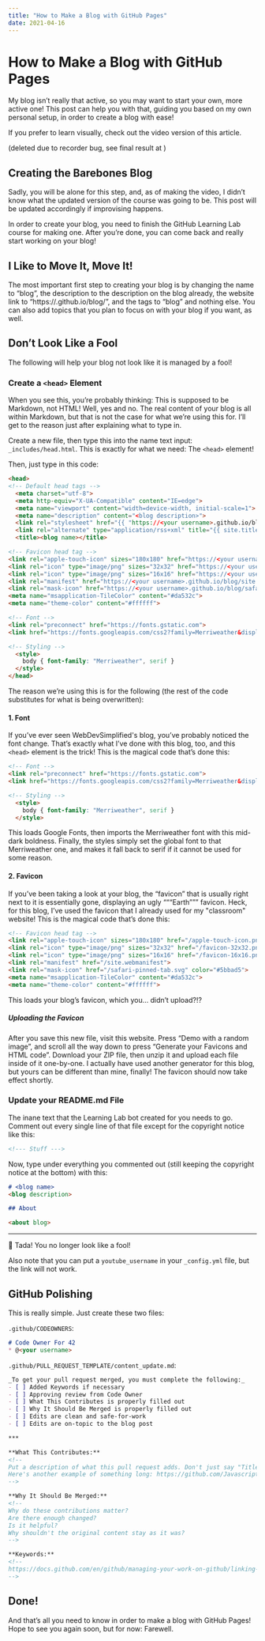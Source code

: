 ```yaml
---
title: "How to Make a Blog with GitHub Pages"
date: 2021-04-16
---
```


# How to Make a Blog with GitHub Pages 

My blog isn’t really that active, so you may want to start your own, more active one! This post can help you with that, guiding you based on my own personal setup, in order to create a blog with ease! 

If you prefer to learn visually, check out the video version of this article. 
<!--- [![TITLE](https://adrotog-yt-embed.herokuapp.com/embed?v=ID)](https://www.youtube.com/watch?v=ID "TITLE") ---> (deleted due to recorder bug, see final result at <https://github.com/Example360/blog/>) 

## Creating the Barebones Blog 

Sadly, you will be alone for this step, and, as of making the video, I didn’t know what the updated version of the course was going to be. This post will be updated accordingly if improvising happens. 

In order to create your blog, you need to finish the GitHub Learning Lab course for making one. After you’re done, you can come back and really start working on your blog! 

## I Like to Move It, Move It! 

The most important first step to creating your blog is by changing the name to “blog”, the description to the description on the blog already, the website link to “https://<your username>.github.io/blog/”, and the tags to “blog” and nothing else. You can also add topics that you plan to focus on with your blog if you want, as well. 

## Don’t Look Like a Fool 

The following will help your blog not look like it is managed by a fool! 

### Create a `<head>` Element 

When you see this, you’re probably thinking: This is supposed to be Markdown, not HTML! Well, yes and no. The real content of your blog is all within Markdown, but that is not the case for what we’re using this for. I’ll get to the reason just after explaining what to type in. 

Create a new file, then type this into the name text input: `_includes/head.html`. This is exactly for what we need: The `<head>` element! 

Then, just type in this code: 
```html 
<head>
<!-- Default head tags -->
  <meta charset="utf-8">
  <meta http-equiv="X-UA-Compatible" content="IE=edge">
  <meta name="viewport" content="width=device-width, initial-scale=1">
  <meta name="description" content="<blog description>">
  <link rel="stylesheet" href="{{ "https://<your username>.github.io/blog/assets/main.css" | relative_url }}">
  <link rel="alternate" type="application/rss+xml" title="{{ site.title | escape }}" href="{{ "https://<your username>.github.io/blog/feed.xml" | relative_url }}">
  <title><blog name></title>

<!-- Favicon head tag -->
<link rel="apple-touch-icon" sizes="180x180" href="https://<your username>.github.io/blog/apple-touch-icon.png">
<link rel="icon" type="image/png" sizes="32x32" href="https://<your username>.github.io/blog/favicon-32x32.png">
<link rel="icon" type="image/png" sizes="16x16" href="https://<your username>.github.io/blog/favicon-16x16.png">
<link rel="manifest" href="https://<your username>.github.io/blog/site.webmanifest">
<link rel="mask-icon" href="https://<your username>.github.io/blog/safari-pinned-tab.svg" color="#5bbad5">
<meta name="msapplication-TileColor" content="#da532c">
<meta name="theme-color" content="#ffffff">

<!-- Font -->
<link rel="preconnect" href="https://fonts.gstatic.com">
<link href="https://fonts.googleapis.com/css2?family=Merriweather&display=swap" rel="stylesheet">

<!-- Styling -->
  <style>
    body { font-family: "Merriweather", serif }
  </style>
</head>
``` 

 The reason we’re using this is for the following (the rest of the code substitutes for what is being overwritten): 

#### 1. Font 

If you’ve ever seen WebDevSimplified's blog, you’ve probably noticed the font change. That’s exactly what I’ve done with this blog, too, and this `<head>` element is the trick! This is the magical code that’s done this: 

```html 
<!-- Font -->
<link rel="preconnect" href="https://fonts.gstatic.com">
<link href="https://fonts.googleapis.com/css2?family=Merriweather&display=swap" rel="stylesheet">

<!-- Styling -->
  <style>
    body { font-family: "Merriweather", serif }
  </style>
``` 

This loads Google Fonts, then imports the Merriweather font with this mid-dark boldness. Finally, the styles simply set the global font to that Merriweather one, and makes it fall back to serif if it cannot be used for some reason. 

#### 2. Favicon 

If you’ve been taking a look at your blog, the “favicon” that is usually right next to it is essentially gone, displaying an ugly “““Earth””” favicon. Heck, for this blog, I’ve used the favicon that I already used for my "classroom" website! This is the magical code that’s done this: 

```html 
<!-- Favicon head tag -->
<link rel="apple-touch-icon" sizes="180x180" href="/apple-touch-icon.png">
<link rel="icon" type="image/png" sizes="32x32" href="/favicon-32x32.png">
<link rel="icon" type="image/png" sizes="16x16" href="/favicon-16x16.png">
<link rel="manifest" href="/site.webmanifest">
<link rel="mask-icon" href="/safari-pinned-tab.svg" color="#5bbad5">
<meta name="msapplication-TileColor" content="#da532c">
<meta name="theme-color" content="#ffffff">
``` 

This loads your blog’s favicon, which you… didn’t upload?!? 

##### Uploading the Favicon 

After you save this new file, visit this website. Press “Demo with a random image”, and scroll all the way down to press “Generate your Favicons and HTML code”. Download your ZIP file, then unzip it and upload each file inside of it one-by-one. I actually have used another generator for this blog, but yours can be different than mine, finally! The favicon should now take effect shortly. 

### Update your README.md File 

The inane text that the Learning Lab bot created for you needs to go. Comment out every single line of that file except for the copyright notice like this: 

```markdown 
<!--- Stuff --->
``` 

Now, type under everything you commented out (still keeping the copyright notice at the bottom) with this: 

```markdown 
# <blog name> 
<blog description> 

## About 

<about blog> 
``` 

--- 

:tada: Tada! You no longer look like a fool! 

Also note that you can put a `youtube_username` in your `_config.yml` file, but the link will not work. 

## GitHub Polishing 

This is really simple. Just create these two files: 

`.github/CODEOWNERS`: 

```markdown 
# Code Owner For 42 
* @<your username> 
``` 

`.github/PULL_REQUEST_TEMPLATE/content_update.md`: 

```markdown 
_To get your pull request merged, you must complete the following:_
- [ ] Added Keywords if necessary
- [ ] Approving review from Code Owner
- [ ] What This Contributes is properly filled out
- [ ] Why It Should Be Merged is properly filled out
- [ ] Edits are clean and safe-for-work
- [ ] Edits are on-topic to the blog post

***

**What This Contributes:**
<!-- 
Put a description of what this pull request adds. Don't just say "Title". Think about it like a documentation for MongoDB. Not short. Long!
Here's another example of something long: https://github.com/JavascriptLearner815/custom-programming-language/wiki/Console.Logging
-->

**Why It Should Be Merged:**
<!--
Why do these contributions matter?
Are there enough changed?
Is it helpful?
Why shouldn't the original content stay as it was?
-->

**Keywords:**
<!--
https://docs.github.com/en/github/managing-your-work-on-github/linking-a-pull-request-to-an-issue#linking-a-pull-request-to-an-issue-using-a-keyword
-->
``` 

## Done! 

And that’s all you need to know in order to make a blog with GitHub Pages! Hope to see you again soon, but for now: Farewell. 
